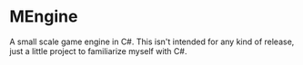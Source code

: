 # MEngine
 
A small scale game engine in C#. This isn't intended for any kind of release, just a little project to familiarize myself with C#.
